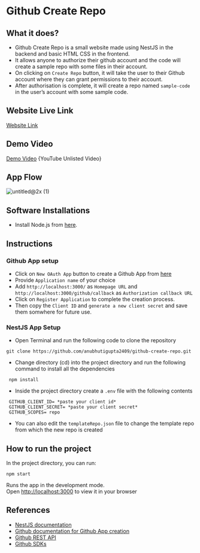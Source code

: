 # Github Create Repo

## What it does?

* Github Create Repo is a small website made using NestJS in the backend and basic HTML CSS in the frontend.  
* It allows anyone to authorize their github account and the code will create a sample repo with some files in their account.
* On clicking on `Create Repo` button, it will take the user to their Github account where they can grant permissions to their account.
* After authorisation is complete, it will create a repo named `sample-code` in the user’s account with some sample code.  

## Website Live Link  
[Website Link](https://create-repo-anubhutigupta2409.vercel.app/)

## Demo Video
[Demo Video](https://youtu.be/1g_jbjNvkRA) {YouTube Unlisted Video}  

## App Flow
![untitled@2x (1)](https://user-images.githubusercontent.com/56643076/210061927-754c84bb-317e-4970-849f-8c763082074d.png)  

## Software Installations 
  
* Install Node.js from [here](https://nodejs.org/en/).  

## Instructions  

### Github App setup  
* Click on `New OAuth App` button to create a Github App from [here](https://github.com/settings/developers)  
* Provide `Application name` of your choice  
* Add `http://localhost:3000/` as `Homepage URL` and `http://localhost:3000/github/callback` as `Authorization callback URL`  
* Click on `Register Application` to complete the creation process.
* Then copy the `Client ID` and `generate a new client secret` and save them somwhere for future use.  

### NestJS App Setup
* Open Terminal and run the following code to clone the repository  
```
git clone https://github.com/anubhutigupta2409/github-create-repo.git 
```
* Change directory (cd) into the project directory and run the following command to install all the dependencies 
``` 
 npm install
 ```
* Inside the project directory create a `.env` file with the following contents  
```
 GITHUB_CLIENT_ID= *paste your client id*  
 GITHUB_CLIENT_SECRET= *paste your client secret*  
 GITHUB_SCOPES= repo
```  
* You can also edit the `templateRepo.json` file to change the template repo from which the new repo is created  


## How to run the project

In the project directory, you can run:
```
npm start
```

Runs the app in the development mode.\
Open [http://localhost:3000](http://localhost:3000) to view it in your browser  

## References  

* [NestJS documentation](https://nestjs.com/)
* [Github documentation for Github App creation](https://docs.github.com/en/developers/apps/building-github-apps/creating-a-github-app)
* [Github REST API](https://docs.github.com/en/rest?apiVersion=2022-11-28)  
* [Github SDKs](https://github.com/octokit)

